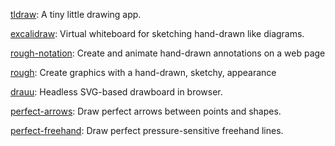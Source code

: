 [tldraw](https://github.com/tldraw/tldraw): A tiny little drawing app.

[excalidraw](https://github.com/excalidraw/excalidraw): Virtual whiteboard for sketching hand-drawn like diagrams.

[rough-notation](https://github.com/rough-stuff/rough-notation): Create and animate hand-drawn annotations on a web page

[rough](https://github.com/rough-stuff/rough): Create graphics with a hand-drawn, sketchy, appearance

[drauu](https://github.com/antfu/drauu): Headless SVG-based drawboard in browser.

[perfect-arrows](https://github.com/steveruizok/perfect-arrows): Draw perfect arrows between points and shapes.

[perfect-freehand](https://github.com/steveruizok/perfect-freehand): Draw perfect pressure-sensitive freehand lines.
